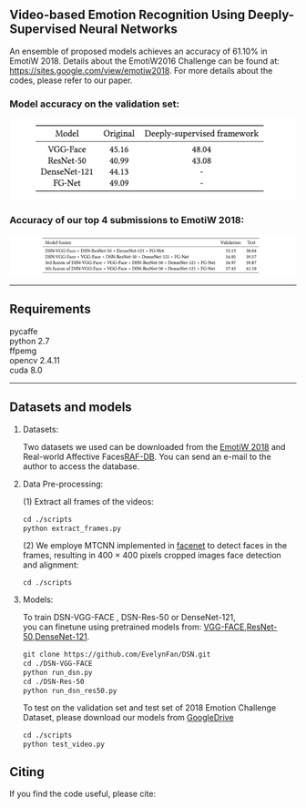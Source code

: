 ## Video-based Emotion Recognition Using Deeply-Supervised Neural Networks 
An ensemble of proposed models achieves an accuracy of 61.10% in EmotiW 2018.  Details about the EmotiW2016 Challenge can be found at: <https://sites.google.com/view/emotiw2018>. For more details about the codes, please refer to our paper.
### Model accuracy on the validation set:
![Model accuracy on the validation set](table.png)
### Accuracy of our top 4 submissions to EmotiW 2018:
![acc](table2.png)

---

## Requirements
pycaffe  
python 2.7  
ffpemg  
opencv 2.4.11  
cuda 8.0

---

## Datasets and models
1. Datasets:  

    Two datasets we used can be downloaded from the [EmotiW 2018](https://sites.google.com/view/emotiw2018) and Real-world Affective Faces[RAF-DB](http://www.whdeng.cn/RAF/model1.html,"raf"). You can send an e-mail to the author to access the database. 

2. Data Pre-processing:  

    (1) Extract all frames of the videos:
    ```
    cd ./scripts 
    python extract_frames.py  
    ```
    (2) We employe MTCNN implemented in [facenet](https://github.com/davidsandberg/facenet) to detect faces in the frames, resulting in  400 × 400 pixels cropped images  face detection and alignment:
    ```
    cd ./scripts 

    ```

3. Models:

    To train DSN-VGG-FACE , DSN-Res-50 or DenseNet-121,  
    you can finetune using pretrained models from: [VGG-FACE](http://www.robots.ox.ac.uk/~vgg/software/vgg_face/),[ResNet-50](https://github.com/KaimingHe/deep-residual-networks),[DenseNet-121](https://github.com/shicai/DenseNet-Caffe). 
    ```
    git clone https://github.com/EvelynFan/DSN.git  
    cd ./DSN-VGG-FACE  
    python run_dsn.py  
    cd ./DSN-Res-50  
    python run_dsn_res50.py
    ```

    To test on the validation set and test set of 2018 Emotion Challenge Dataset, please download our models from [GoogleDrive](https://drive.google.com/open?id=1RCPkrzJdaivDz23pGhpky91MPM0ub35I)
    ```
    cd ./scripts 
    python test_video.py  
    ```


## Citing
If you find the code useful, please cite: